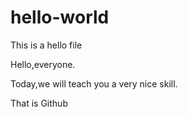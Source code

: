 # hello-world
This is a hello file

Hello,everyone.

Today,we will teach you a very nice skill.

That is Github
